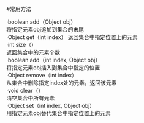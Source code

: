 #常用方法  

·boolean add（Object obj）  
 将指定元素obj追加到集合的末尾  
·Object get（int index） 
返回集合中指定位置上的元素  
·int size（）   
返回集合中的元素个数  
·boolean add（int index, Object obj）   
将指定元素obj插入到集合中指定的位置  
·Object remove（int index）   
从集合中删除指定index处的元素，返回该元素  
·void clear（）   
清空集合中所有元素  
·Object set（int index, Object obj）  
用指定元素obj替代集合中指定位置上的元素  
 